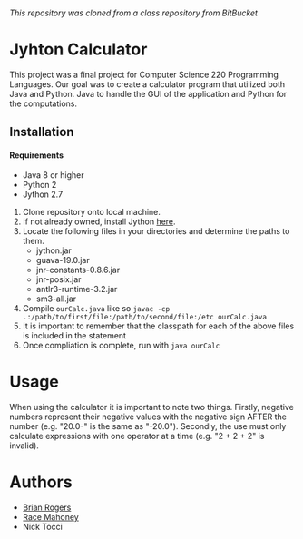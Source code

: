 ###### This repository was cloned from a class repository from BitBucket

# Jyhton Calculator 
This project was a final project for Computer Science 220 Programming Languages. Our goal was to create a calculator program that utilized both Java and Python. Java to handle the GUI of the application and Python for the computations. 

## Installation
#### Requirements
* Java 8 or higher
* Python 2
* Jython 2.7

1. Clone repository onto local machine. 
1. If not already owned, install Jython [here](http://www.jython.org/downloads.html).
2. Locate the following files in your directories and determine the paths to them.
    * jython.jar
    * guava-19.0.jar 
    * jnr-constants-0.8.6.jar 
    * jnr-posix.jar  
    * antlr3-runtime-3.2.jar 
    * sm3-all.jar
3. Compile `ourCalc.java` like so `javac -cp .:/path/to/first/file:/path/to/second/file:/etc ourCalc.java`
4. It is important to remember that the classpath for each of the above files is included in the statement 
5. Once compliation is complete, run with `java ourCalc`


# Usage
When using the calculator it is important to note two things. 
Firstly, negative numbers represent their negative values with the negative sign AFTER the number (e.g. "20.0-" is the same as "-20.0"). 
Secondly, the use must only calculate expressions with one operator at a time (e.g. "2 + 2 + 2" is invalid).


# Authors
* [Brian Rogers](https://github.com/BrianJMRogers)
* [Race Mahoney](https://github.com/RaceMahoney)
* Nick Tocci
